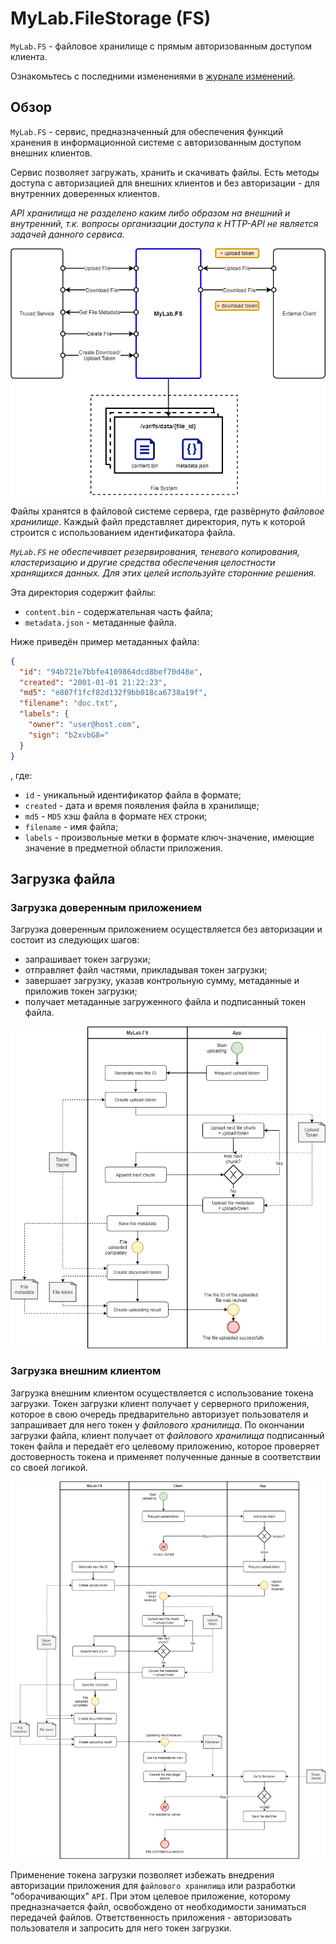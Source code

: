 # MyLab.FileStorage (FS)

`MyLab.FS` - файловое хранилище с прямым авторизованным доступом клиента.

Ознакомьтесь с последними изменениями в [журнале изменений](/CHANGELOG.md).

## Обзор 

`MyLab.FS` - сервис, предназначенный для обеспечения функций хранения в информационной системе с авторизованным доступом внешних клиентов.

Сервис позволяет загружать, хранить и скачивать файлы. Есть методы доступа с авторизацией для внешних клиентов и без авторизации - для внутренних доверенных клиентов. 

*API хранилища не разделено каким либо образом на внешний и внутренний, т.к. вопросы организации доступа к HTTP-API не является задачей данного сервиса.* 

![](./doc/diagramms/mylab-fs-inner.png)

Файлы хранятся в файловой системе сервера, где развёрнуто *файловое хранилище*. Каждый файл представляет директория, путь к которой строится с использованием идентификатора файла. 

*`MyLab.FS` не обеспечивает резервирования, теневого копирования, кластеризацию и другие средства обеспечения целостности хранящихся данных. Для этих целей используйте сторонние решения.*

Эта директория содержит файлы:

* `content.bin` - содержательная часть файла;
* `metadata.json` - метаданные файла.

Ниже приведён пример метаданных файла:

```json
{
  "id": "94b721e7bbfe4109864dcd8bef70d48e",
  "created": "2001-01-01 21:22:23",
  "md5": "e807f1fcf82d132f9bb018ca6738a19f",
  "filename": "doc.txt",
  "labels": {
    "owner": "user@host.com",
    "sign": "b2xvbG8="
  }
}
```

, где:

* `id` - уникальный идентификатор файла в формате;
* `created` - дата и время появления файла в хранилище;
* `md5` - `MD5` хэш файла в формате `HEX` строки;
* `filename` - имя файла;
* `labels` - произвольные метки в формате ключ-значение, имеющие значение в предметной области приложения.

## Загрузка файла

### Загрузка доверенным приложением

Загрузка доверенным приложением осуществляется без авторизации и состоит из следующих шагов:

* запрашивает токен загрузки;
* отправляет файл частями, прикладывая токен загрузки;
* завершает загрузку, указав контрольную сумму, метаданные и приложив токен загрузки;
* получает метаданные загруженного файла и подписанный токен файла.

![](./doc/diagramms/mylab-fs-trusted-uploading.png)

### Загрузка внешним клиентом

Загрузка внешним клиентом осуществляется с использование токена загрузки. Токен загрузки клиент получает у серверного приложения, которое в свою очередь предварительно авторизует пользователя и запрашивает для него токен у *файлового хранилища*. По окончании загрузки файла, клиент получает от  *файлового хранилища* подписанный токен файла и передаёт его целевому приложению, которое проверяет достоверность токена и применяет полученные данные в соответствии со своей логикой.

![](./doc/diagramms/mylab-fs-client-uploading.png)

Применение токена загрузки позволяет избежать внедрения авторизации приложения для `файлового хранилища` или разработки "оборачивающих" `API`. При этом целевое приложение, которому предназначается файл, освобождено от необходимости заниматься передачей файлов. Ответственность приложения - авторизовать пользователя и запросить для него токен загрузки. 